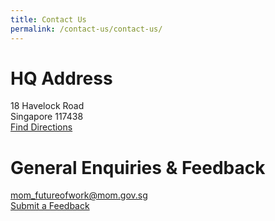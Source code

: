 ```yaml
---
title: Contact Us
permalink: /contact-us/contact-us/
---
```


# HQ Address 
18 Havelock Road<br>Singapore 117438<br>
<a href="https://www.google.com/maps/place/Ministry+of+Manpower/@1.2875549,103.8443748,15z/data=!4m2!3m1!1s0x0:0x1b9aad34515777ef?sa=X&ved=2ahUKEwjts7ae8rHrAhWCaCsKHcAeCzEQ_BIwEnoECBQQCA"> Find Directions </a> 

# General Enquiries & Feedback
mom_futureofwork@mom.gov.sg<br>
<a href=""> Submit a Feedback </a>
  
